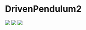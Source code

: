 # DrivenPendulum2

![](https://github.com/DrivenPendulum2/Self-similarity\anim_samopodo_6.gif)
![](https://github.com/DrivenPendulum2/PhaseAndPoincare_frames\Poincare_Phase.gif)
![](https://github.com/DrivenPendulum2/animation\anim_q4_g15_30s.gif)